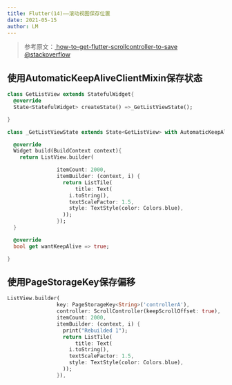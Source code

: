 ```yaml
---
title: Flutter(14)——滚动视图保存位置
date: 2021-05-15
author: LM
---
```


> 参考原文：[ how-to-get-flutter-scrollcontroller-to-save @stackoverflow ](https://stackoverflow.com/questions/60292911/how-to-get-flutter-scrollcontroller-to-save-position-of-listview-builder-when)

## 使用AutomaticKeepAliveClientMixin保存状态

```dart
class GetListView extends StatefulWidget{
  @override
  State<StatefulWidget> createState() =>_GetListViewState();

}

class _GetListViewState extends State<GetListView> with AutomaticKeepAliveClientMixin<GetListView>{

  @override
  Widget build(BuildContext context){
    return ListView.builder(

                itemCount: 2000,
                itemBuilder: (context, i) {
                  return ListTile(
                      title: Text(
                    i.toString(),
                    textScaleFactor: 1.5,
                    style: TextStyle(color: Colors.blue),
                  ));
                });
  }

  @override
  bool get wantKeepAlive => true;

} 
```

## 使用PageStorageKey保存偏移

```dart
ListView.builder(
                key: PageStorageKey<String>('controllerA'),
                controller: ScrollController(keepScrollOffset: true),
                itemCount: 2000,
                itemBuilder: (context, i) {
                  print("Rebuilded 1");
                  return ListTile(
                      title: Text(
                    i.toString(),
                    textScaleFactor: 1.5,
                    style: TextStyle(color: Colors.blue),
                  ));
                }),
```